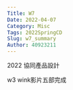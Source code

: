 ```yaml
---
Title: W7
Date: 2022-04-07
Category: Misc
Tags: 2022SpringCD
Slug: w7_summary
Author: 40923211
---
```


2022 協同產品設計

<!-- PELICAN_END_SUMMARY -->
w3 wink影片五部完成



